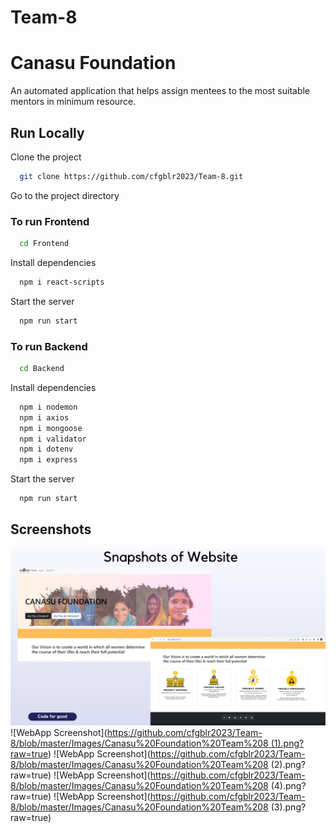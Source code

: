 # Team-8

# Canasu Foundation

An automated application that helps assign mentees to the most suitable mentors in minimum resource.

## Run Locally

Clone the project

```bash
  git clone https://github.com/cfgblr2023/Team-8.git
```

Go to the project directory

### To run Frontend

```bash
  cd Frontend
```

Install dependencies

```bash
  npm i react-scripts
```

Start the server

```bash
  npm run start
```

### To run Backend

```bash
  cd Backend
```

Install dependencies

```bash
  npm i nodemon
  npm i axios
  npm i mongoose
  npm i validator
  npm i dotenv
  npm i express
```

Start the server

```bash
  npm run start
```

## Screenshots

![WebApp Screenshot](https://github.com/cfgblr2023/Team-8/blob/master/Images/Canasu%20Foundation%20Team%208.png?raw=true)
![WebApp Screenshot]([https://github.com/cfgblr2023/Team-8/blob/master/Images/Canasu%20Foundation%20Team%208 (1).png?raw=true](https://github.com/cfgblr2023/Team-8/blob/master/Images/Canasu%20Foundation%20Team%208%20(1).png?raw=true
))
![WebApp Screenshot](https://github.com/cfgblr2023/Team-8/blob/master/Images/Canasu%20Foundation%20Team%208 (2).png?raw=true)
![WebApp Screenshot](https://github.com/cfgblr2023/Team-8/blob/master/Images/Canasu%20Foundation%20Team%208 (4).png?raw=true)
![WebApp Screenshot](https://github.com/cfgblr2023/Team-8/blob/master/Images/Canasu%20Foundation%20Team%208 (3).png?raw=true)

